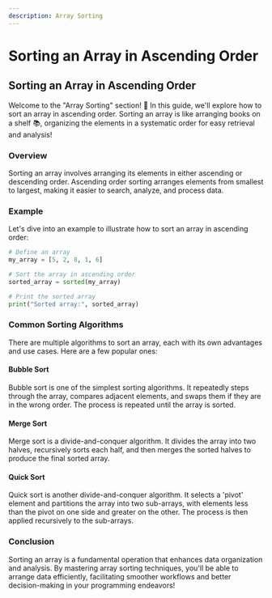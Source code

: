 ```yaml
---
description: Array Sorting
---
```


# Sorting an Array in Ascending Order

## Sorting an Array in Ascending Order

Welcome to the "Array Sorting" section! 🎉 In this guide, we'll explore how to sort an array in ascending order. Sorting an array is like arranging books on a shelf 📚, organizing the elements in a systematic order for easy retrieval and analysis!

### Overview

Sorting an array involves arranging its elements in either ascending or descending order. Ascending order sorting arranges elements from smallest to largest, making it easier to search, analyze, and process data.

### Example

Let's dive into an example to illustrate how to sort an array in ascending order:

```python
# Define an array
my_array = [5, 2, 8, 1, 6]

# Sort the array in ascending order
sorted_array = sorted(my_array)

# Print the sorted array
print("Sorted array:", sorted_array)
```

### Common Sorting Algorithms

There are multiple algorithms to sort an array, each with its own advantages and use cases. Here are a few popular ones:

#### Bubble Sort

Bubble sort is one of the simplest sorting algorithms. It repeatedly steps through the array, compares adjacent elements, and swaps them if they are in the wrong order. The process is repeated until the array is sorted.

#### Merge Sort

Merge sort is a divide-and-conquer algorithm. It divides the array into two halves, recursively sorts each half, and then merges the sorted halves to produce the final sorted array.

#### Quick Sort

Quick sort is another divide-and-conquer algorithm. It selects a 'pivot' element and partitions the array into two sub-arrays, with elements less than the pivot on one side and greater on the other. The process is then applied recursively to the sub-arrays.

### Conclusion

Sorting an array is a fundamental operation that enhances data organization and analysis. By mastering array sorting techniques, you'll be able to arrange data efficiently, facilitating smoother workflows and better decision-making in your programming endeavors!

